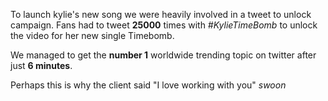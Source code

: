 To launch kylie's new song we were heavily involved in a tweet to unlock campaign. Fans had to tweet **25000** times with *#KylieTimeBomb* to unlock the video for her new single Timebomb.

We managed to get the **number 1** worldwide trending topic on twitter after just **6 minutes**.

Perhaps this is why the client said "I love working with you" *swoon*